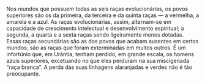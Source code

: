 ﻿Nos mundos que possuem todas as seis raças evolucionárias, os povos superiores são os da primeira, da terceira e da quinta raças — a vermelha, a amarela e a azul. As raças evolucionárias, assim, alternam-se em capacidade de crescimento intelectual e desenvolvimento espiritual; a segunda, a quarta e a sexta raças sendo ligeiramente menos dotadas. Essas raças secundárias são as dos povos que acabam ausentes em certos mundos; são as raças que foram exterminadas em muitos outros. É um infortúnio que, em Urântia, tenham perdido, em grande escala, os homens azuis superiores, excetuando no que eles perduram na sua miscigenada “raça branca”. A perda das suas linhagens alaranjadas e verdes não é tão preocupante.
